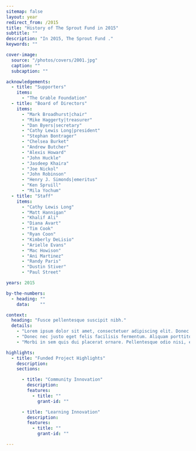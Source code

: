```yaml
---
sitemap: false
layout: year
redirect_from: /2015
title: "History of The Sprout Fund in 2015"
subtitle: ""
description: "In 2015, The Sprout Fund ."
keywords: ""

cover-image:
  source: "/photos/covers/2001.jpg"
  caption: ""
  subcaption: ""

acknowledgements:
  - title: "Supporters"
    items:
      - "The Grable Foundation"
  - title: "Board of Directors"
    items:
      - "Mark Broadhurst|chair"
      - "Mike Haggerty|treasurer"
      - "Dan Byers|secretary"
      - "Cathy Lewis Long|president"
      - "Stephan Bontrager"
      - "Chelsea Burket"
      - "Andrew Butcher"
      - "Alexis Howard"
      - "John Huckle"
      - "Jasdeep Khaira"
      - "Joe Nickol"
      - "John Robinson"
      - "Henry J. Simonds|emeritus"
      - "Ken Spruill"
      - "Mila Yochum"
  - title: "Staff"
    items:
      - "Cathy Lewis Long"
      - "Matt Hannigan"
      - "Khalif Ali"
      - "Diana Avart"
      - "Tim Cook"
      - "Ryan Coon"
      - "Kimberly DeLisio"
      - "Arielle Evans"
      - "Mac Howison"
      - "Ani Martinez"
      - "Randy Paris"
      - "Dustin Stiver"
      - "Paul Street"

years: 2015

by-the-numbers:
  - heading: ""
    data:    ""

context:
  heading: "Fusce pellentesque suscipit nibh."
  details:
    - "Lorem ipsum dolor sit amet, consectetuer adipiscing elit. Donec odio. Quisque volutpat mattis eros. Nullam malesuada erat ut turpis. Suspendisse urna nibh, viverra non, semper suscipit, posuere a, pede."
    - "Donec nec justo eget felis facilisis fermentum. Aliquam porttitor mauris sit amet orci. Aenean dignissim pellentesque felis."
    - "Morbi in sem quis dui placerat ornare. Pellentesque odio nisi, euismod in, pharetra a, ultricies in, diam. Sed arcu. Cras consequat."

highlights:
  - title: "Funded Project Highlights"
    description:
    sections:

      - title: "Community Innovation"
        description:
        features:
          - title: ""
            grant-id: ""

      - title: "Learning Innovation"
        description:
        features:
          - title: ""
            grant-id: ""

---
```

